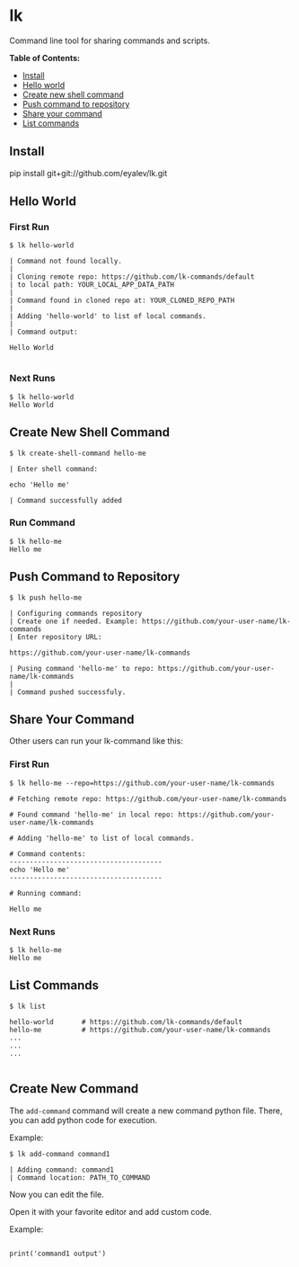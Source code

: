 # lk

Command line tool for sharing commands and scripts.

**Table of Contents:**

- [Install](#install)
- [Hello world](#hello-world)
- [Create new shell command](#create-new-shell-command)
- [Push command to repository](#push-command-to-repository)
- [Share your command](#share-your-command)
- [List commands](#list-commands)

## Install

pip install git+git://github.com/eyalev/lk.git

## Hello World

### First Run

````
$ lk hello-world

| Command not found locally.
|
| Cloning remote repo: https://github.com/lk-commands/default
| to local path: YOUR_LOCAL_APP_DATA_PATH
|
| Command found in cloned repo at: YOUR_CLONED_REPO_PATH
|
| Adding 'hello-world' to list of local commands.
|
| Command output:

Hello World


````

### Next Runs

````
$ lk hello-world
Hello World
````

## Create New Shell Command

````
$ lk create-shell-command hello-me

| Enter shell command:

echo 'Hello me'

| Command successfully added

````

### Run Command


````
$ lk hello-me
Hello me
````

## Push Command to Repository


````
$ lk push hello-me

| Configuring commands repository
| Create one if needed. Example: https://github.com/your-user-name/lk-commands
| Enter repository URL:

https://github.com/your-user-name/lk-commands

| Pusing command 'hello-me' to repo: https://github.com/your-user-name/lk-commands
|
| Command pushed successfuly.

````

## Share Your Command

Other users can run your lk-command like this:

### First Run

````
$ lk hello-me --repo=https://github.com/your-user-name/lk-commands

# Fetching remote repo: https://github.com/your-user-name/lk-commands

# Found command 'hello-me' in local repo: https://github.com/your-user-name/lk-commands

# Adding 'hello-me' to list of local commands.

# Command contents:
--------------------------------------
echo 'Hello me'
--------------------------------------

# Running command:

Hello me

````

### Next Runs

````
$ lk hello-me
Hello me
````

## List Commands

````
$ lk list

hello-world       # https://github.com/lk-commands/default
hello-me          # https://github.com/your-user-name/lk-commands
...
...
...


````


## Create New Command

The `add-command` command will create a new command python file.
There, you can add python code for execution.

Example:

````
$ lk add-command command1

| Adding command: command1
| Command location: PATH_TO_COMMAND

````

Now you can edit the file.

Open it with your favorite editor and add custom code.

Example:

````

print('command1 output')

````
